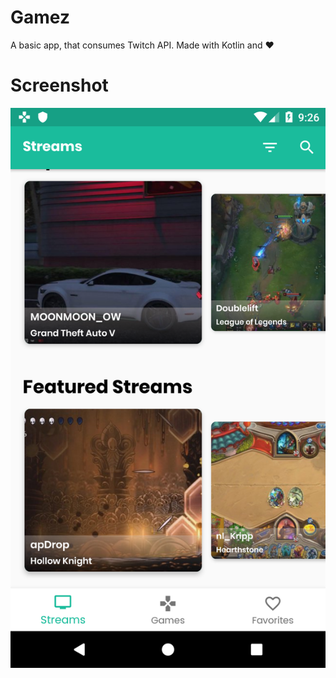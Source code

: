 # Gamez
A basic app, that consumes Twitch API. Made with Kotlin and ❤️

# Screenshot

![Alt text](/screenshots/ss.png?raw=true "Screenshot from App")
